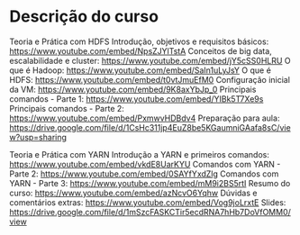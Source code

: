 # Descrição do curso

Teoria e Prática com HDFS
Introdução, objetivos e requisitos básicos: https://www.youtube.com/embed/NpsZJYlTstA
Conceitos de big data, escalabilidade e cluster: https://www.youtube.com/embed/jY5cSS0HLRU
O que é Hadoop: https://www.youtube.com/embed/SaIn1uLyJsY
O que é HDFS: https://www.youtube.com/embed/t0vtJmuEfM0
Configuração inicial da VM: https://www.youtube.com/embed/9K8axYbJp_0
Principais comandos - Parte 1: https://www.youtube.com/embed/YIBk5T7Xe9s
Principais comandos - Parte 2: https://www.youtube.com/embed/PxmwvHDBdv4
Preparação para aula: https://drive.google.com/file/d/1CsHc311jp4EuZ8be5KGaumniGAafa8sC/view?usp=sharing


Teoria e Prática com YARN
Introdução a YARN e primeiros comandos: https://www.youtube.com/embed/vkdE8UarKYU
Comandos com YARN - Parte 2: https://www.youtube.com/embed/0SAYfYxdZlg
Comandos com YARN - Parte 3: https://www.youtube.com/embed/mM9i2BS5rtI
Resumo do curso: https://www.youtube.com/embed/azNcvO6Yqhw
Dúvidas e comentários extras: https://www.youtube.com/embed/Vog9joLrxtE
Slides: https://drive.google.com/file/d/1mSzcFASKCTir5ecdRNA7hHb7DoVfOMM0/view

